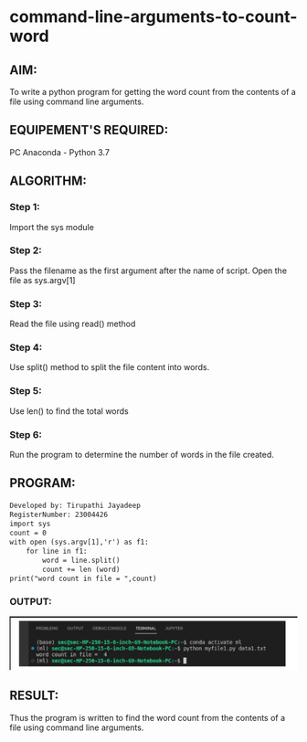 # command-line-arguments-to-count-word
## AIM:
To write a python program for getting the word count from the contents of a file using command line arguments.
## EQUIPEMENT'S REQUIRED: 
PC
Anaconda - Python 3.7
## ALGORITHM: 
### Step 1:

Import the sys module

### Step 2: 

 Pass the filename as the first argument after the name of script. Open the file as sys.argv[1]

### Step 3: 

Read the file using read() method

### Step 4:  

Use split() method to split the file content into words.

### Step 5: 

Use len() to find the total words

### Step 6: 

Run the program to determine the number of words in the file created.

## PROGRAM:
```
Developed by: Tirupathi Jayadeep
RegisterNumber: 23004426
import sys
count = 0
with open (sys.argv[1],'r') as f1:
    for line in f1:
        word = line.split()
        count += len (word)
print("word count in file = ",count)
```
### OUTPUT:

![Alt text](cammand.png)

## RESULT:
Thus the program is written to find the word count from the contents of a file using command line arguments.
